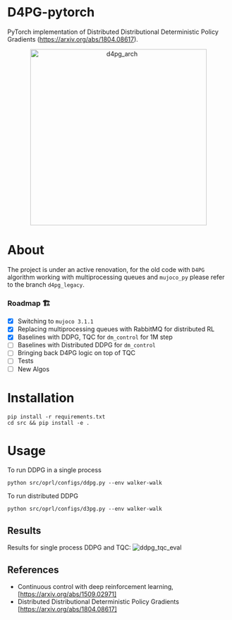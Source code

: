 # D4PG-pytorch

PyTorch implementation of Distributed Distributional Deterministic Policy Gradients (https://arxiv.org/abs/1804.08617).
<p align="center">
<img width="400" alt="d4pg_arch" src="https://user-images.githubusercontent.com/23639048/137602300-f2763ef1-2b67-4f76-aa8b-232afaa08a23.png">
</p>


# About
The project is under an active renovation, for the old code with `D4PG` algorithm working with multiprocessing queues and `mujoco_py` please refer to the branch `d4pg_legacy`.

### Roadmap 🏗
- [x] Switching to `mujoco 3.1.1`
- [x] Replacing multiprocessing queues with RabbitMQ for distributed RL
- [x] Baselines with DDPG, TQC for `dm_control` for 1M step
- [ ] Baselines with Distributed DDPG for `dm_control`
- [ ] Bringing back D4PG logic on top of TQC
- [ ] Tests
- [ ] New Algos

# Installation

```
pip install -r requirements.txt
cd src && pip install -e .
```

# Usage

To run DDPG in a single process
```
python src/oprl/configs/ddpg.py --env walker-walk
```

To run distributed DDPG
```
python src/oprl/configs/d3pg.py --env walker-walk
```

## Results

Results for single process DDPG and TQC:
![ddpg_tqc_eval](https://github.com/schatty/d4pg-pytorch/assets/23639048/9d56ac05-88fe-4273-89a1-1f2aa0d2914c)

## References
* Continuous control with deep reinforcement learning, [https://arxiv.org/abs/1509.02971]
* Distributed Distributional Deterministic Policy Gradients [https://arxiv.org/abs/1804.08617]

